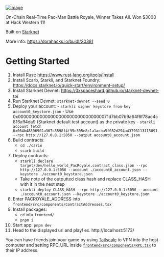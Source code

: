 [![image](https://github.com/user-attachments/assets/f277b63a-75c8-4683-868a-db838788949d)](https://dorahacks.io/buidl/20381)

On-Chain Real-Time Pac-Man Battle Royale, Winner Takes All. Won $3000 at Hack Western 11!

Built on [Starknet](https://www.starknet.io/)

More info: https://dorahacks.io/buidl/20381

# Getting Started
1. Install Rust: https://www.rust-lang.org/tools/install
2. Install Scarb, Starkli, and Starknet Foundry: https://docs.starknet.io/quick-start/environment-setup/
3. Install Starknet Devnet: https://0xspaceshard.github.io/starknet-devnet-rs/
4. Run Starknet Devnet: `starknet-devnet --seed 0`
5. Deploy your account:
         - `starkli signer keystore from-key account0_keystore.json`
         - Use 0x0000000000000000000000000000000071d7bb07b9a64f6f78ac4c816aff4da9 (Starknet default test account) as the private key
         - `starkli account fetch 0x064b48806902a367c8598f4f95c305e8c1a1acba5f082d294a43793113115691 --rpc http://127.0.0.1:5050 --output account0_account.json`
7. Build contracts:
      - `cd ./cario`
      - `scarb build`
8. Deploy contracts:
      - `starkli declare target/dev/hello_world_PacRoyale.contract_class.json --rpc http://127.0.0.1:5050 --account ./account0_account.json --keystore ./account0_keystore.json`
      - Take note of the outputted class hash and replace CLASS_HASH with it in the next step
      - `starkli deploy CLASS_HASH --rpc http://127.0.0.1:5050 --account ./account0_account.json --keystore ./account0_keystore.json`
9. Enter PACROYALE_ADDRESS into `frontend/src/components/ContractAddresses.tsx`
10. Install packages:
      - `cd` into `frontend/`
      - `pnpm i`
11. Start app: `pnpm dev`
12. Head to the displayed url and play! ex. http://localhost:5173/ 

You can have friends join your game by using [Tailscale](https://tailscale.com/) to VPN into the host computer and setting RPC_URL inside [`frontend/src/components/RPC.tsx`](https://github.com/xavierdmello/PacRoyale/blob/main/frontend/src/components/RPC.tsx) to their IP address.
